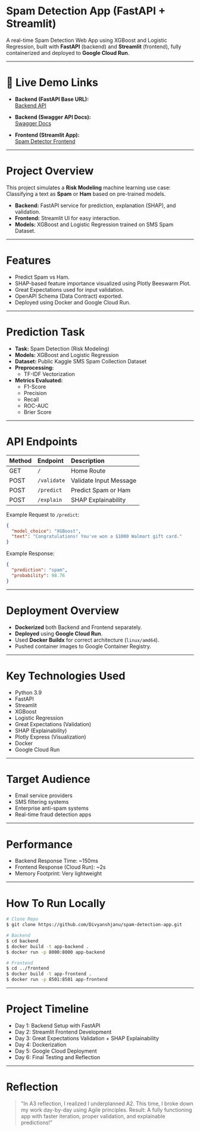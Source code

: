 #  Spam Detection App (FastAPI + Streamlit)

A real-time Spam Detection Web App using XGBoost and Logistic Regression, built with **FastAPI** (backend) and **Streamlit** (frontend), fully containerized and deployed to **Google Cloud Run**.

---

# 🔗 Live Demo Links

- **Backend (FastAPI Base URL):**  
  [Backend API](https://app-backend-1027897761252.northamerica-northeast1.run.app)

- **Backend (Swagger API Docs):**  
  [Swagger Docs](https://app-backend-1027897761252.northamerica-northeast1.run.app/docs)

- **Frontend (Streamlit App):**  
  [Spam Detector Frontend](https://app-frontend-1027897761252.northamerica-northeast1.run.app)

---

#  Project Overview

This project simulates a **Risk Modeling** machine learning use case:
Classifying a text as **Spam** or **Ham** based on pre-trained models.

- **Backend:** FastAPI service for prediction, explanation (SHAP), and validation.
- **Frontend:** Streamlit UI for easy interaction.
- **Models:** XGBoost and Logistic Regression trained on SMS Spam Dataset.

---

#  Features

- Predict Spam vs Ham.
- SHAP-based feature importance visualized using Plotly Beeswarm Plot.
- Great Expectations used for input validation.
- OpenAPI Schema (Data Contract) exported.
- Deployed using Docker and Google Cloud Run.

---

#  Prediction Task

- **Task:** Spam Detection (Risk Modeling)
- **Models:** XGBoost and Logistic Regression
- **Dataset:** Public Kaggle SMS Spam Collection Dataset
- **Preprocessing:**
  - TF-IDF Vectorization
- **Metrics Evaluated:**
  - F1-Score
  - Precision
  - Recall
  - ROC-AUC
  - Brier Score

---

#  API Endpoints

| Method | Endpoint | Description |
|:------|:---------|:------------|
| GET   | `/`         | Home Route |
| POST  | `/validate` | Validate Input Message |
| POST  | `/predict`  | Predict Spam or Ham |
| POST  | `/explain`  | SHAP Explainability |

Example Request to `/predict`:
```json
{
  "model_choice": "XGBoost",
  "text": "Congratulations! You've won a $1000 Walmart gift card."
}
```

Example Response:
```json
{
  "prediction": "spam",
  "probability": 98.76
}
```

---

#  Deployment Overview

- **Dockerized** both Backend and Frontend separately.
- **Deployed** using **Google Cloud Run**.
- Used **Docker Buildx** for correct architecture (`linux/amd64`).
- Pushed container images to Google Container Registry.

---

#  Key Technologies Used

- Python 3.9
- FastAPI
- Streamlit
- XGBoost
- Logistic Regression
- Great Expectations (Validation)
- SHAP (Explainability)
- Plotly Express (Visualization)
- Docker
- Google Cloud Run

---

#  Target Audience

- Email service providers
- SMS filtering systems
- Enterprise anti-spam systems
- Real-time fraud detection apps

---

#  Performance

- Backend Response Time: ~150ms
- Frontend Response (Cloud Run): ~2s
- Memory Footprint: Very lightweight


---

#  How To Run Locally

```bash
# Clone Repo
$ git clone https://github.com/Divyanshjanu/spam-detection-app.git

# Backend
$ cd backend
$ docker build -t app-backend .
$ docker run -p 8000:8000 app-backend

# Frontend
$ cd ../frontend
$ docker build -t app-frontend .
$ docker run -p 8501:8501 app-frontend
```

---

#  Project Timeline

- Day 1: Backend Setup with FastAPI
- Day 2: Streamlit Frontend Development
- Day 3: Great Expectations Validation + SHAP Explainability
- Day 4: Dockerization
- Day 5: Google Cloud Deployment
- Day 6: Final Testing and Reflection

---

#  Reflection

> "In A3 reflection, I realized I underplanned A2. This time, I broke down my work day-by-day using Agile principles. Result: A fully functioning app with faster iteration, proper validation, and explainable predictions!"


